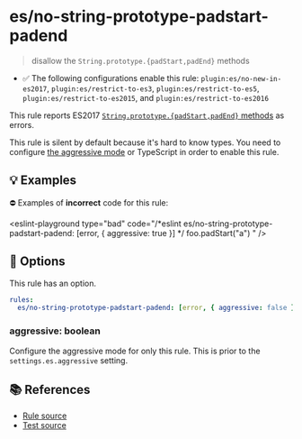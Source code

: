 # es/no-string-prototype-padstart-padend
> disallow the `String.prototype.{padStart,padEnd}` methods

- ✅ The following configurations enable this rule: `plugin:es/no-new-in-es2017`, `plugin:es/restrict-to-es3`, `plugin:es/restrict-to-es5`, `plugin:es/restrict-to-es2015`, and `plugin:es/restrict-to-es2016`

This rule reports ES2017 [`String.prototype.{padStart,padEnd}` methods](https://github.com/tc39/proposal-string-pad-start-end) as errors.

This rule is silent by default because it's hard to know types. You need to configure [the aggressive mode](../#the-aggressive-mode) or TypeScript in order to enable this rule.

## 💡 Examples

⛔ Examples of **incorrect** code for this rule:

<eslint-playground type="bad" code="/*eslint es/no-string-prototype-padstart-padend: [error, { aggressive: true }] */
foo.padStart("a")
" />

## 🔧 Options

This rule has an option.

```yml
rules:
  es/no-string-prototype-padstart-padend: [error, { aggressive: false }]
```

### aggressive: boolean

Configure the aggressive mode for only this rule.
This is prior to the `settings.es.aggressive` setting.

## 📚 References

- [Rule source](https://github.com/mysticatea/eslint-plugin-es/blob/v4.1.0/lib/rules/no-string-prototype-padstart-padend.js)
- [Test source](https://github.com/mysticatea/eslint-plugin-es/blob/v4.1.0/tests/lib/rules/no-string-prototype-padstart-padend.js)
